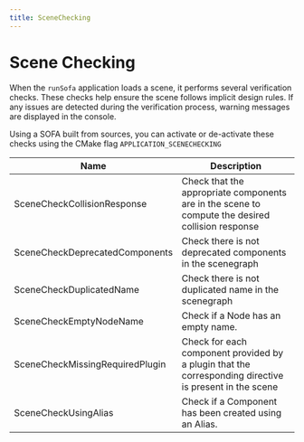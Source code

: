 ```yaml
---
title: SceneChecking
---
```


# Scene Checking

When the `runSofa` application loads a scene, it performs several verification checks. These checks help ensure the scene follows implicit design rules. If any issues are detected during the verification process, warning messages are displayed in the console.

Using a SOFA built from sources, you can activate or de-activate these checks using the CMake flag `APPLICATION_SCENECHECKING`

| Name | Description |
| ---- | ----------- |
| SceneCheckCollisionResponse | Check that the appropriate components are in the scene to compute the desired collision response |
| SceneCheckDeprecatedComponents | Check there is not deprecated components in the scenegraph |
| SceneCheckDuplicatedName | Check there is not duplicated name in the scenegraph |
| SceneCheckEmptyNodeName | Check if a Node has an empty name. |
| SceneCheckMissingRequiredPlugin | Check for each component provided by a plugin that the corresponding <RequiredPlugin> directive is present in the scene |
| SceneCheckUsingAlias | Check if a Component has been created using an Alias. |
